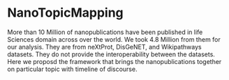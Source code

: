 # NanoTopicMapping
More than 10 Million of nanopublications have been published in life Sciences domain across over the world. We took 4.8 Million from them for our analysis. They are from neXtProt, DisGeNET, and Wikipathways datasets. They do not provide the interoperability between the datasets. Here we proposd the framework that brings the nanopublications together on particular topic with timeline of discourse.
